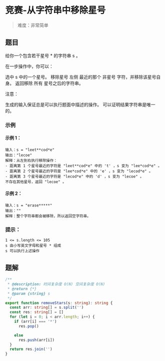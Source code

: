 # 竞赛-从字符串中移除星号

> 难度：非常简单

## 题目

给你一个包含若干星号 * 的字符串 s 。

在一步操作中，你可以：

选中 s 中的一个星号。
移除星号 左侧 最近的那个 非星号 字符，并移除该星号自身。
返回移除 所有 星号之后的字符串。

注意：

生成的输入保证总是可以执行题面中描述的操作。
可以证明结果字符串是唯一的。

### 示例

#### 示例 1：

```
输入：s = "leet**cod*e"
输出："lecoe"
解释：从左到右执行移除操作：
- 距离第 1 个星号最近的字符是 "leet**cod*e" 中的 't' ，s 变为 "lee*cod*e" 。
- 距离第 2 个星号最近的字符是 "lee*cod*e" 中的 'e' ，s 变为 "lecod*e" 。
- 距离第 3 个星号最近的字符是 "lecod*e" 中的 'd' ，s 变为 "lecoe" 。
不存在其他星号，返回 "lecoe" 。
```

#### 示例 2：

```
输入：s = "erase*****"
输出：""
解释：整个字符串都会被移除，所以返回空字符串。
```

### 提示：
```
1 <= s.length <= 105
s 由小写英文字母和星号 * 组成
s 可以执行上述操作
```

## 题解

```ts
/**
 * @description: 时间复杂度 O(N) 空间复杂度 O(N)
 * @return {*}
 * @param {string} s
 */
export function removeStars(s: string): string {
  const arr: string[] = s.split('')
  const res: string[] = []
  for (let i = 0; i < arr.length; i++) {
    if (arr[i] === '*')
      res.pop()

    else
      res.push(arr[i])
  }
  return res.join('')
}
```
